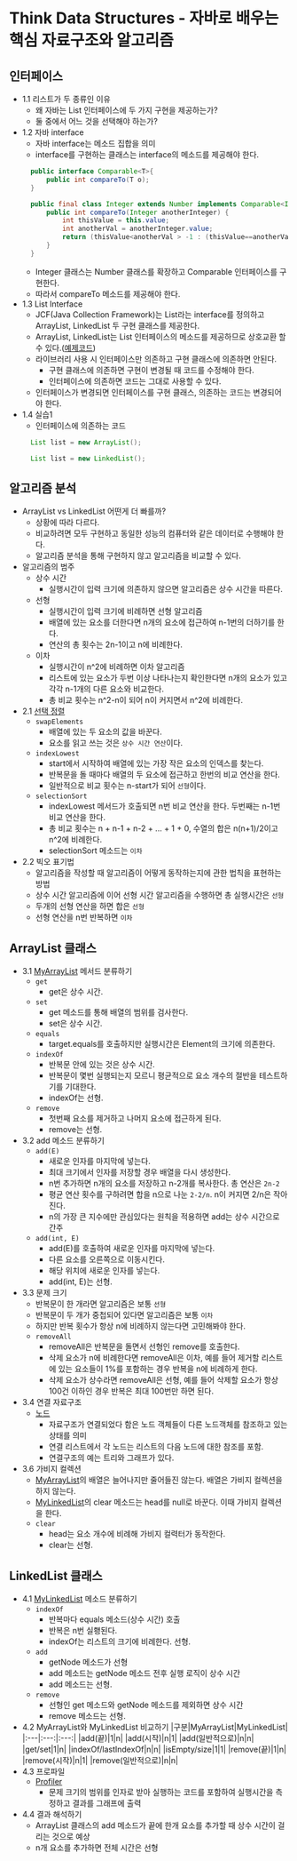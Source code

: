 # Think Data Structures - 자바로 배우는 핵심 자료구조와 알고리즘

## 인터페이스
- 1.1 리스트가 두 종류인 이유
    - 왜 자바는 List 인터페이스에 두 가지 구현을 제공하는가?
    - 둘 중에서 어느 것을 선택해야 하는가?
- 1.2 자바 interface
    - 자바 interface는 메소드 집합을 의미
    - interface를 구현하는 클래스는 interface의 메소드를 제공해야 한다.
    ```java
      public interface Comparable<T>{
          public int compareTo(T o);
      }
    ```
    ```java
      public final class Integer extends Number implements Comparable<Integer> {
          public int compareTo(Integer anotherInteger) {
              int thisValue = this.value;
              int anotherVal = anotherInteger.value;
              return (thisValue<anotherVal > -1 : (thisValue==anotherVal ? 0 : 1));
          }
      }
    ```
    - Integer 클래스는 Number 클래스를 확장하고 Comparable 인터페이스를 구현한다.
    - 따라서 compareTo 메소드를 제공해야 한다.
- 1.3 List Interface
    - JCF(Java Collection Framework)는 List라는 interface를 정의하고 ArrayList, LinkedList 두 구현 클래스를 제공한다.
    - ArrayList, LinkedList는 List 인터페이스의 메소드를 제공하므로 상호교환 할 수 있다.([예제코드](src/main/java/me/gaegul/ch1/ListClientExample.java))
    - 라이브러리 사용 시 인터페이스만 의존하고 구현 클래스에 의존하면 안된다.
        - 구현 클래스에 의존하면 구현이 변경될 때 코드를 수정해야 한다.
        - 인터페이스에 의존하면 코드는 그대로 사용할 수 있다.
    - 인터페이스가 변경되면 인터페이스를 구현 클래스, 의존하는 코드는 변경되어야 한다.
- 1.4 실습1
    - 인터페이스에 의존하는 코드
    ```java
      List list = new ArrayList();
  
      List list = new LinkedList();
    ```

## 알고리즘 분석
- ArrayList vs LinkedList 어떤게 더 빠를까?
    - 상황에 따라 다르다.
    - 비교하려면 모두 구현하고 동일한 성능의 컴퓨터와 같은 데이터로 수행해야 한다.
    - 알고리즘 분석을 통해 구현하지 않고 알고리즘을 비교할 수 있다.
- 알고리즘의 범주
    - 상수 시간
        - 실행시간이 입력 크기에 의존하지 않으면 알고리즘은 상수 시간을 따른다.
    - 선형
        - 실행시간이 입력 크기에 비례하면 선형 알고리즘
        - 배열에 있는 요소를 더한다면 n개의 요소에 접근하여 n-1번의 더하기를 한다.
        - 연산의 총 횟수는 2n-1이고 n에 비례한다.
    - 이차
        - 실행시간이 n^2에 비례하면 이차 알고리즘
        - 리스트에 있는 요소가 두번 이상 나타나는지 확인한다면 n개의 요소가 있고 각각 n-1개의 다른 요소와 비교한다.
        - 총 비교 횟수는 n^2-n이 되어 n이 커지면서 n^2에 비례한다.
- 2.1 [선택 정렬](src/main/java/me/gaegul/ch2/SelectionSort.java)
    - `swapElements`
        - 배열에 있는 두 요소의 값을 바꾼다.
        - 요소를 읽고 쓰는 것은 `상수 시간 연산`이다.
    - `indexLowest`
        - start에서 시작하여 배열에 있는 가장 작은 요소의 인덱스를 찾는다.
        - 반복문을 돌 때마다 배열의 두 요소에 접근하고 한번의 비교 연산을 한다.
        - 일반적으로 비교 횟수는 n-start가 되어 `선형`이다.
    - `selectionSort`
        - indexLowest 메서드가 호출되면 n번 비교 연산을 한다. 두번째는 n-1번 비교 연산을 한다.
        - 총 비교 횟수는 n + n-1 + n-2 + ... + 1 + 0, 수열의 합은 n(n+1)/2이고 n^2에 비례한다.
        - selectionSort 메소드는 `이차`
- 2.2 빅오 표기법
    - 알고리즘을 작성할 때 알고리즘이 어떻게 동작하는지에 관한 법칙을 표현하는 방법
    - 상수 시간 알고리즘에 이어 선형 시간 알고리즘을 수행하면 총 실행시간은 `선형`
    - 두개의 선형 연산을 하면 합은 `선형`
    - 선형 연산을 n번 반복하면 `이차`

## ArrayList 클래스
- 3.1 [MyArrayList](src/main/java/me/gaegul/ch2/MyArrayList.java) 메서드 분류하기
    - `get`
        - get은 상수 시간.
    - `set`
        - get 메소드를 통해 배열의 범위를 검사한다.
        - set은 상수 시간.
    - `equals`
        - target.equals를 호출하지만 실행시간은 Element의 크기에 의존한다.
    - `indexOf`
        - 반복문 안에 있는 것은 상수 시간.
        - 반복문이 몇번 실행되는지 모르니 평균적으로 요소 개수의 절반을 테스트하기를 기대한다.
        - indexOf는 선형.
    - `remove`
        - 첫번째 요소를 제거하고 나머지 요소에 접근하게 된다.
        - remove는 선형.
- 3.2 add 메소드 분류하기
    - `add(E)`
        - 새로운 인자를 마지막에 넣는다.
        - 최대 크기에서 인자를 저장할 경우 배열을 다시 생성한다.
        - n번 추가하면 n개의 요소를 저장하고 n-2개를 복사한다. 총 연산은 `2n-2`
        - 평균 연산 횟수를 구하려면 합을 n으로 나눈 `2-2/n`. n이 커지면 2/n은 작아진다.
        - n의 가장 큰 지수에만 관심있다는 원칙을 적용하면 add는 상수 시간으로 간주
    - `add(int, E)`
        - add(E)를 호출하여 새로운 인자를 마지막에 넣는다.
        - 다른 요소를 오른쪽으로 이동시킨다.
        - 해당 위치에 새로운 인자를 넣는다.
        - add(int, E)는 선형.
- 3.3 문제 크기
    - 반복문이 한 개라면 알고리즘은 보통 `선형`
    - 반복문이 두 개가 중첩되어 있다면 알고리즘은 보통 `이차`
    - 하지만 반복 횟수가 항상 n에 비례하지 않는다면 고민해봐야 한다.
    - `removeAll`
        - removeAll은 반복문을 돌면서 선형인 remove를 호출한다.
        - 삭제 요소가 n에 비례한다면 removeAll은 이차, 예를 들어 제거할 리스트에 있는 요소들이 1%를 포함하는 경우 반복을 n에 비례하게 한다.
        - 삭제 요소가 상수라면 removeAll은 선형, 예를 들어 삭제할 요소가 항상 100건 이하인 경우 반복은 최대 100번만 하면 된다.
- 3.4 연결 자료구조
    - [노드](src/main/java/me/gaegul/ch3/LinkedListExample.java)
        - 자료구조가 연결되었다 함은 노드 객체들이 다른 노드객체를 참조하고 있는 상태를 의미
        - 연결 리스트에서 각 노드는 리스트의 다음 노드에 대한 참조를 포함.
        - 연결구조의 예는 트리와 그래프가 있다.
- 3.6 가비지 컬렉션
    - [MyArrayList](src/main/java/me/gaegul/ch2/MyArrayList.java)의 배열은 늘어나지만 줄어들진 않는다. 배열은 가비지 컬렉션을 하지 않는다.
    - [MyLinkedList](src/main/java/me/gaegul/ch3/MyLinkedList.java)의 clear 메소드는 head를 null로 바꾼다. 이때 가비지 컬렉션을 한다.
    - `clear`
        - head는 요소 개수에 비례해 가비지 컬력터가 동작한다.
        - clear는 선형.

## LinkedList 클래스
- 4.1 [MyLinkedList](src/main/java/me/gaegul/ch3/MyLinkedList.java) 메소드 분류하기
    - `indexOf`
        - 반복마다 equals 메소드(상수 시간) 호출
        - 반복은 n번 실횅된다.
        - indexOf는 리스트의 크기에 비례한다. 선형.
    - `add`
        - getNode 메소드가 선형
        - add 메소드는 getNode 메소드 전후 실행 로직이 상수 시간
        - add 메소드는 선형.
    - `remove`
        - 선형인 get 메소드와 getNode 메소드를 제외하면 상수 시간
        - remove 메소드는 선형.
- 4.2 MyArrayList와 MyLinkedList 비교하기
    |구분|MyArrayList|MyLinkedList|
    |:---|:---:|:---:|
    |add(끝)|1|n|
    |add(시작)|n|1|
    |add(일반적으로)|n|n|
    |get/set|1|n|
    |indexOf/lastIndexOf|n|n|
    |isEmpty/size|1|1|
    |remove(끝)|1|n|
    |remove(시작)|n|1|
    |remove(일반적으로)|n|n|
- 4.3 프로파일
    - [Profiler](src/main/java/me/gaegul/ch4/Profiler.java)
        - 문제 크기의 범위를 인자로 받아 실행하는 코드를 포함하여 실행시간을 측정하고 결과를 그래프에 출력
- 4.4 결과 해석하기
    - ArrayList 클래스의 add 메소드가 끝에 한개 요소를 추가할 때 상수 시간이 걸리는 것으로 예상
    - n개 요소를 추가하면 전체 시간은 선형
    
    